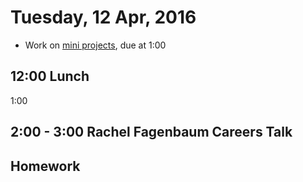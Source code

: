 Tuesday, 12 Apr, 2016
=====================

* Work on [mini projects](https://github.com/CodePlatoon/curriculum/blob/master/phase2/seeless_project.md), due at 1:00

12:00 Lunch
-----------

1:00

2:00 - 3:00 Rachel Fagenbaum Careers Talk
-----------------------------------------

Homework
--------
